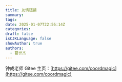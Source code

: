 ```yaml
---
title: 友情链接
summary: 
tags:
date: 2025-01-07T22:56:14Z
categories:
draft: false
isCJKLanguage: false
showAuthor: true
authors:
  - 葛世杰
---
```


钟成老师 Gitee 主页：[https://gitee.com/coordmagic](https://gitee.com/coordmagic)


